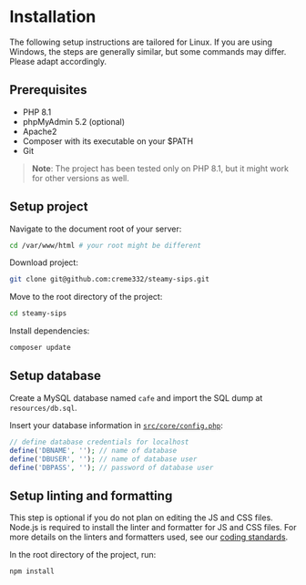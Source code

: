 # Installation

The following setup instructions are tailored for Linux. If you are using Windows, the steps are generally similar, but
some commands may differ. Please adapt accordingly.

## Prerequisites

- PHP 8.1
- phpMyAdmin 5.2  (optional)
- Apache2
- Composer with its executable on your $PATH
- Git

> **Note**: The project has been tested only on PHP 8.1, but it might work for other versions as well.

## Setup project

Navigate to the document root of your server:

```bash
cd /var/www/html # your root might be different
```

Download project:

```bash
git clone git@github.com:creme332/steamy-sips.git
```

Move to the root directory of the project:

```bash
cd steamy-sips
```

Install dependencies:

```bash
composer update
```

## Setup database

Create a MySQL database named `cafe` and import the SQL dump at `resources/db.sql`.

Insert your database information in [`src/core/config.php`](../src/core/config.php):

```php
// define database credentials for localhost
define('DBNAME', ''); // name of database
define('DBUSER', ''); // name of database user
define('DBPASS', ''); // password of database user
```

## Setup linting and formatting

This step is optional if you do not plan on editing the JS and CSS files. Node.js is required to install the linter and
formatter for JS and CSS files. For more details on the linters and formatters used, see
our [coding standards](CODING_STANDARDS.md).

In the root directory of the project, run:

```bash
npm install
```

